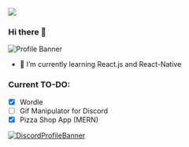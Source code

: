 ![](https://komarev.com/ghpvc/?username=DjVal2&color=blue)
<br>
### Hi there 👋

<!--
 is a ✨ _special_ ✨ repository because its `README.md` (this file) appears on your GitHub profile.

Here are some ideas to get you started:

- 🔭 I’m currently working on ...
- 🌱 I’m currently learning ...
- 👯 I’m looking to collaborate on ...
- 🤔 I’m looking for help with ...
- 💬 Ask me about ...
- 📫 How to reach me: ...
- 😄 Pronouns: ...
- ⚡ Fun fact: ...
-->
<!-- <img width="1000"  alt="Profile Banner" src="https://user-images.githubusercontent.com/48765068/156937433-a13cbc22-85d9-4ebd-b1cd-22fce2422195.gif"> -->
<img   alt="Profile Banner" src="https://user-images.githubusercontent.com/48765068/156937756-e04a4c4d-2956-4bce-918b-dec25b826e2d.gif">

- 🌱 I’m currently learning React.js and React-Native


### Current TO-DO:
- [x] Wordle
- [ ] Gif Manipulator for Discord
- [x] Pizza Shop App (MERN)

[![DiscordProfileBanner](https://discord.c99.nl/widget/theme-3/363229954608988161.png)](https://discord.com/users/823114239534170143)


